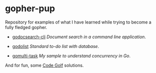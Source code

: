 # gopher-pup

Repository for examples of what I have learned while trying to become a fully fledged gopher.

- [godocsearch-cli](/godocsearch-cli/) _Document search in a command line application_.

- [godolist](/godolist/) _Standard to-do list with database_.

- [gomulti-task](/gomulti-task/) _My sample to understand concurrency in Go_.

And for fun, some [Code Golf]() solutions.

